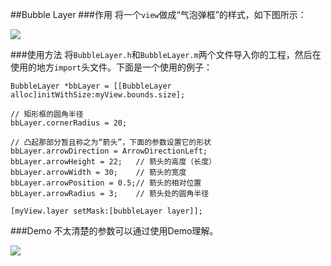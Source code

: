 ##Bubble Layer
###作用 
将一个`view`做成“气泡弹框”的样式，如下图所示：

![](https://ws3.sinaimg.cn/large/006tNbRwgy1fw3lxuse6ej313r0m11kx.jpg)

###使用方法
将`BubbleLayer.h`和`BubbleLayer.m`两个文件导入你的工程，然后在使用的地方`import`头文件。下面是一个使用的例子：

```objc
BubbleLayer *bbLayer = [[BubbleLayer alloc]initWithSize:myView.bounds.size];

// 矩形框的圆角半径
bbLayer.cornerRadius = 20;

// 凸起那部分暂且称之为“箭头”，下面的参数设置它的形状
bbLayer.arrowDirection = ArrowDirectionLeft;
bbLayer.arrowHeight = 22;   // 箭头的高度（长度）
bbLayer.arrowWidth = 30;    // 箭头的宽度
bbLayer.arrowPosition = 0.5;// 箭头的相对位置
bbLayer.arrowRadius = 3;    // 箭头处的圆角半径

[myView.layer setMask:[bubbleLayer layer]];

```


###Demo
不太清楚的参数可以通过使用Demo理解。

![](https://ws1.sinaimg.cn/large/006tNbRwgy1fw3m9v9keuj30ku112qjh.jpg)

